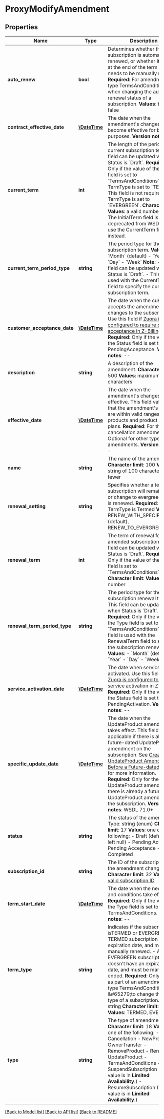 # ProxyModifyAmendment

## Properties
Name | Type | Description | Notes
------------ | ------------- | ------------- | -------------
**auto_renew** | **bool** | Determines whether the subscription is automatically renewed, or whether it expires at the end of the term and needs to be manually renewed. **Required:** For amendment of type TermsAndConditions when changing the automatic renewal status of a subscription. **Values**: true, false | [optional] 
**contract_effective_date** | [**\DateTime**](Date.md) | The date when the amendment&#39;s changes become effective for billing purposes. **Version notes**: -- | [optional] 
**current_term** | **int** | The length of the period for the current subscription term. This field can be updated when Status is &#x60;Draft&#x60;. **Required**: Only if the value of the Type field is set to &#x60;TermsAndConditions&#x60; and TermType is set to &#x60;TERMED&#x60;. This field is not required if TermType is set to &#x60;EVERGREEN&#x60;. **Character limit**: **Values**: a valid number **Note**: The InitialTerm field is deprecated from WSDL 73.0, use the CurrentTerm field instead. | [optional] 
**current_term_period_type** | **string** | The period type for the current subscription term. **Values**:  - &#x60;Month&#x60; (default) - &#x60;Year&#x60; - &#x60;Day&#x60; - &#x60;Week&#x60; **Note**:  - This field can be updated when Status is &#x60;Draft&#x60;. - This field is used with the CurrentTerm field to specify the current subscription term. | [optional] 
**customer_acceptance_date** | [**\DateTime**](Date.md) | The date when the customer accepts the amendment&#39;s changes to the subscription. Use this field if [Zuora is configured to require customer acceptance in Z-Billing](https://knowledgecenter.zuora.com/CB_Billing/W_Billing_and_Payments_Settings/Define_Default_Subscription_Settings). **Required**: Only if the value of the Status field is set to PendingAcceptance. **Version notes**: -- | [optional] 
**description** | **string** | A description of the amendment. **Character limit**: 500 **Values**: maximum 500 characters | [optional] 
**effective_date** | [**\DateTime**](Date.md) | The date when the amendment&#39;s changes take effective. This field validates that the amendment&#39;s changes are within valid ranges of products and product rate plans. **Required**: For the cancellation amendments. Optional for other types of amendments. **Version notes**: -- | [optional] 
**name** | **string** | The name of the amendment. **Character limit**: 100 **Values**: a string of 100 characters or fewer | [optional] 
**renewal_setting** | **string** | Specifies whether a termed subscription will remain termed or change to evergreen when it is renewed. **Required**: If TermType is Termed **Values**: RENEW_WITH_SPECIFIC_TERM (default), RENEW_TO_EVERGREEN | [optional] 
**renewal_term** | **int** | The term of renewal for the amended subscription. This field can be updated when Status is &#x60;Draft&#x60;. **Required**: Only if the value of the Type field is set to &#x60;TermsAndConditions&#x60;. **Character limit**: **Values:** a valid number | [optional] 
**renewal_term_period_type** | **string** | The period type for the subscription renewal term. This field can be updated when Status is &#x60;Draft&#x60;. **Required**: Only if the value of the Type field is set to &#x60;TermsAndConditions&#x60;. This field is used with the RenewalTerm field to specify the subscription renewal term. **Values**:  - &#x60;Month&#x60; (default) - &#x60;Year&#x60; - &#x60;Day&#x60; - &#x60;Week&#x60; | [optional] 
**service_activation_date** | [**\DateTime**](Date.md) | The date when service is activated. Use this field if [Zuora is configured to require service activation in Z-Billing](https://knowledgecenter.zuora.com/CB_Billing/W_Billing_and_Payments_Settings/Define_Default_Subscription_Settings). **Required**: Only if the value of the Status field is set to PendingActivation. **Version notes**: -- | [optional] 
**specific_update_date** | [**\DateTime**](Date.md) | The date when the UpdateProduct amendment takes effect. This field is only applicable if there is already a future-dated UpdateProduct amendment on the subscription. See [Create an UpdateProduct Amendment Before a Future-dated Update](https://knowledgecenter.zuora.com/DC_Developers/SOAP_API/E1_SOAP_API_Object_Reference/Amendment/Update_a_Product_(Amendment)#Create_an_UpdateProduct_Amendment_Before_a_Future-dated_Update_(API_version_71.0.2B)) for more information. **Required**: Only for the UpdateProduct amendments if there is already a future-dated UpdateProduct amendment on the subscription. **Version notes**: WSDL 71.0+ | [optional] 
**status** | **string** | The status of the amendment. Type: string (enum) **Character limit**: 17 **Values**: one of the following:  - Draft (default, if left null) - Pending Activation - Pending Acceptance - Completed | [optional] 
**subscription_id** | **string** | The ID of the subscription that the amendment changes. **Character limit**: 32 **Values**: [a valid subscription ID](https://knowledgecenter.zuora.com/DC_Developers/SOAP_API/E1_SOAP_API_Object_Reference/Subscription#Id) | [optional] 
**term_start_date** | [**\DateTime**](Date.md) | The date when the new terms and conditions take effect. **Required**: Only if the value of the Type field is set to TermsAndConditions. **Version notes**: -- | [optional] 
**term_type** | **string** | Indicates if the subscription isTERMED or EVERGREEN.  - A TERMED subscription has an expiration date, and must be manually renewed. - An EVERGREEN subscription doesn&#39;t have an expiration date, and must be manually ended.  **Required**: Only when as part of an amendment of type TermsAndConditions &amp;#65279;to change the term type of a subscription. Type: string **Character limit**: 9 **Values**: TERMED, EVERGREEN | [optional] 
**type** | **string** | The type of amendment. **Character limit**: 18 **Values**: one of the following:  - Cancellation - NewProduct - OwnerTransfer - RemoveProduct - Renewal - UpdateProduct - TermsAndConditions - SuspendSubscription (This value is in **Limited Availability**.) - ResumeSubscription (This value is in **Limited Availability**.) | [optional] 

[[Back to Model list]](../README.md#documentation-for-models) [[Back to API list]](../README.md#documentation-for-api-endpoints) [[Back to README]](../README.md)


